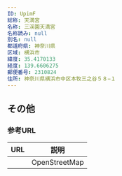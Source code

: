 ```yaml
---
ID: UpimF
総称: 天満宮
名称: 三渓園天満宮
名称読み: null
別名: null
都道府県: 神奈川県
区域: 横浜市
緯度: 35.4170133
経度: 139.6606275
郵便番号: 2310824
住所: 神奈川県横浜市中区本牧三之谷５８−１
---
```


## その他

### 参考URL

| URL | 説明          |
| --- | ------------- |
|     | OpenStreetMap |
